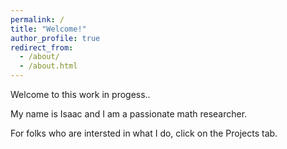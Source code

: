 ```yaml
---
permalink: /
title: "Welcome!"
author_profile: true
redirect_from: 
  - /about/
  - /about.html
---
```



Welcome to this work in progess..

My name is Isaac and I am a passionate math researcher. 

For folks who are intersted in what I do, click on the Projects tab.
